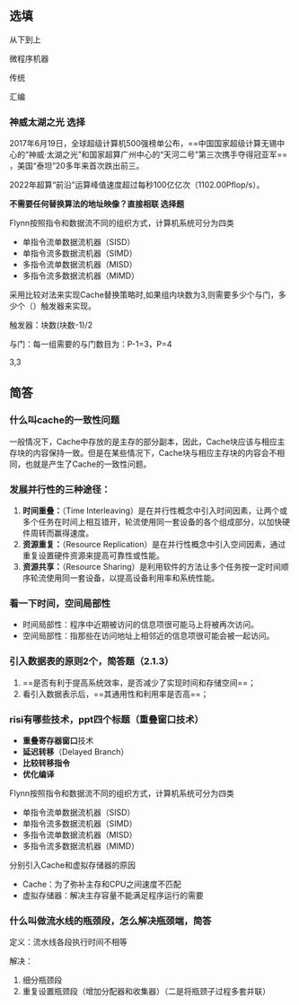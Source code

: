 ## 选填

从下到上

微程序机器

传统

汇编



### 神威太湖之光 选择

2017年6月19日，全球超级计算机500强榜单公布，==中国国家超级计算无锡中心的“神威·太湖之光”和国家超算广州中心的“天河二号”第三次携手夺得冠亚军== ，美国“泰坦”20多年来首次跌出前三｡

2022年超算“前沿”运算峰值速度超过每秒100亿亿次（1102.00Pflop/s）。



**不需要任何替换算法的地址映像？直接相联 选择题**



Flynn按照指令和数据流不同的组织方式，计算机系统可分为四类

- 单指令流单数据流机器（SISD）
- 单指令流多数据流机器（SIMD）
- 多指令流单数据流机器（MISD）
- 多指令流多数据流机器（MIMD）



采用比较对法来实现Cache替换策略时,如果组内块数为3,则需要多少个与门，多少个（）触发器来实现。

触发器：块数(块数-1)/2

与门：每一组需要的与门数目为：P-1=3，P=4

3,3



## 简答

### 什么叫cache的一致性问题

一般情况下，Cache中存放的是主存的部分副本，因此，Cache块应该与相应主存块的内容保持一致。但是在某些情况下，Cache块与相应主存块的内容会不相同，也就是产生了Cache的一致性问题。



### 发展并行性的三种途径：

1. **时间重叠：**（Time Interleaving）是在并行性概念中引入时间因素，让两个或多个任务在时间上相互错开，轮流使用同一套设备的各个组成部分，以加快硬件周转而赢得速度。
2. **资源重复：**（Resource Replication）是在并行性概念中引入空间因素，通过重复设置硬件资源来提高可靠性或性能。
3. **资源共享：**（Resource Sharing）是利用软件的方法让多个任务按一定时间顺序轮流使用同一套设备，以提高设备利用率和系统性能。



### 看一下时间，空间局部性

- 时间局部性：程序中近期被访问的信息项很可能马上将被再次访问。
- 空间局部性：指那些在访问地址上相邻近的信息项很可能会被一起访问。



### 引入数据表的原则2个，简答题（2.1.3）

1. ==是否有利于提高系统效率，是否减少了实现时间和存储空间==；
2. 看引入数据表示后，==其通用性和利用率是否高==；



### risi有哪些技术，ppt四个标题（重叠窗口技术）

- **重叠寄存器窗口**技术 
- **延迟转移**（Delayed Branch）
- **比较转移指令** 
- **优化编译**



Flynn按照指令和数据流不同的组织方式，计算机系统可分为四类

- 单指令流单数据流机器（SISD）
- 单指令流多数据流机器（SIMD）
- 多指令流单数据流机器（MISD）
- 多指令流多数据流机器（MIMD）



分别引入Cache和虚拟存储器的原因

- Cache：为了弥补主存和CPU之间速度不匹配
- 虚拟存储器：解决主存容量不能满足程序运行的需要



### 什么叫做流水线的瓶颈段，怎么解决瓶颈端，简答

定义：流水线各段执行时间不相等

解决：

1. 细分瓶颈段
2. 重复设置瓶颈段（增加分配器和收集器）（二是将瓶颈子过程多套并联）





